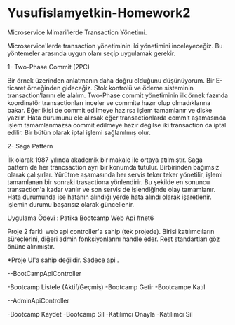 # Yusufislamyetkin-Homework2

Microservice Mimari’lerde Transaction Yönetimi.

Microservice'lerde transaction yönetiminin iki yönetimini inceleyeceğiz. Bu yöntemeler arasında uygun olanı seçip uygulamak gerekir.

1- Two-Phase Commit (2PC)

Bir örnek üzerinden anlatmanın daha doğru olduğunu düşünüyorum. Bir E-ticaret örneğinden gideceğiz. Stok kontrolü ve ödeme sisteminin transaction’larını ele alalım. Two-Phase commit yönetiminin ilk örnek fazında koordinatör transactionları inceler ve commite hazır olup olmadıklarına bakar. Eğer ikisi de commit edilmeye hazırsa işlem tamamlanır ve diske yazılır. Hata durumunu ele alırsak eğer transactionlarda commit aşamasında işlem tamamlanmazsa commit edilmeye hazır değilse iki transaction da iptal edilir. Bir bütün olarak iptal işlemi sağlanılmış olur.

2- Saga Pattern

İlk olarak 1987 yılında akademik bir makale ile ortaya atılmıştır. Saga pattern'de her trancsaction ayrı bir konumda tutulur. Birbirinden bağımsız olarak çalışırlar. Yürütme aşamasında her servis teker teker yönetilir, işlemi tamamlanan bir sonraki trasactiona yönlendirir. Bu şekilde en sonuncu transaction'a kadar varılır ve son servis de işlendiğinde olay tamamlanır. Hata durumunda ise hatanın alındığı yerde hata alındı olarak işaretlenir. işlemin durumu başarısız olarak güncellenir.


Uygulama Ödevi : Patika Bootcamp Web Api #net6

Proje 2 farklı web api controller'a sahip (tek projede). Birisi katılımcıların süreçlerini, diğeri admin fonksiyonlarını handle eder. Rest standartları göz önüne alınmıştır. 

*Proje UI'a sahip değildir. Sadece api .


--BootCampApiController

-Bootcamp Listele (Aktif/Geçmiş)
-Bootcamp Getir
-Bootcampe Katıl


--AdminApiController

-Bootcamp Kaydet
-Bootcamp Sil
-Katılımcı Onayla
-Katılımcı Sil


